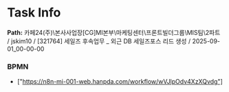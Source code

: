 # Task Info

**Path:** 카페24(주)\본사사업장\[CG]MI본부\마케팅센터\프론트빌더그룹\MIS팀\2파트 / jskim10 / [321764] 세일즈 후속업무 _ 외근 DB 세일즈포스 리드 생성 / 2025-09-01_00-00-00

### BPMN
- ["https://n8n-mi-001-web.hanpda.com/workflow/wVJlpOdv4XzXQvdg"]

